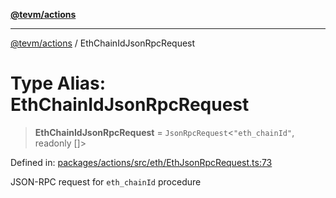 [**@tevm/actions**](../README.md)

***

[@tevm/actions](../globals.md) / EthChainIdJsonRpcRequest

# Type Alias: EthChainIdJsonRpcRequest

> **EthChainIdJsonRpcRequest** = `JsonRpcRequest`\<`"eth_chainId"`, readonly \[\]\>

Defined in: [packages/actions/src/eth/EthJsonRpcRequest.ts:73](https://github.com/evmts/tevm-monorepo/blob/main/packages/actions/src/eth/EthJsonRpcRequest.ts#L73)

JSON-RPC request for `eth_chainId` procedure
